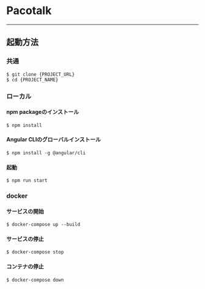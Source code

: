 # Pacotalk

---

## 起動方法

### 共通

```
$ git clone {PROJECT_URL}
$ cd {PROJECT_NAME}
```


### ローカル

#### npm packageのインストール
```
$ npm install
```

#### Angular CLIのグローバルインストール
```
$ npm install -g @angular/cli
```

#### 起動
```
$ npm run start
```

### docker

#### サービスの開始
```
$ docker-compose up --build
```

#### サービスの停止
```
$ docker-compose stop
```

#### コンテナの停止
```
$ docker-compose down
```

